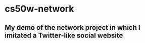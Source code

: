 # cs50w-network

## My demo of the network project in which I imitated a Twitter-like social website